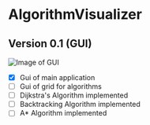 ﻿# AlgorithmVisualizer
## Version 0.1 (GUI)
![Image of GUI](https://i.imgur.com/LZsbrDP.png)

- [x] Gui of main application
- [ ] Gui of grid for algorithms
- [ ] Dijkstra's Algorithm implemented
- [ ] Backtracking Algorithm implemented
- [ ] A* Algorithm implemented